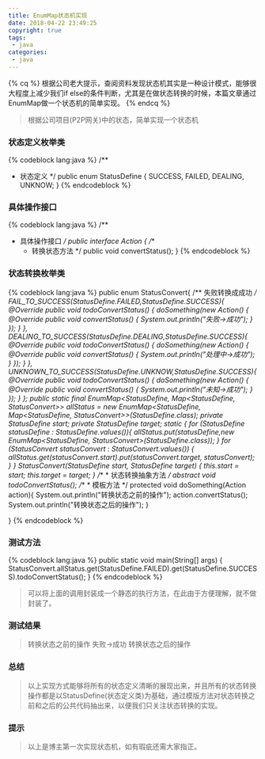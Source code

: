 ```yaml
---
title: EnumMap状态机实现
date: 2018-04-22 23:49:25
copyright: true
tags:
 - java
categories:
 - java
---
```

{% cq %}
根据公司老大提示，查阅资料发现状态机其实是一种设计模式，能够很大程度上减少我们if else的条件判断，尤其是在做状态转换的时候，本篇文章通过EnumMap做一个状态机的简单实现。
{% endcq %}

<!-- more -->

> 根据公司项目(P2P网关)中的状态，简单实现一个状态机

### 状态定义枚举类
{% codeblock lang:java %}
/**
 * 状态定义
 */
public enum StatusDefine {
    SUCCESS,
    FAILED,
    DEALING,
    UNKNOW;
}
{% endcodeblock %}

### 具体操作接口
{% codeblock lang:java %}
/**
 * 具体操作接口
 */
public interface Action {
    /**
     * 转换状态方法
     */
    public void convertStatus();
}
{% endcodeblock %}

### 状态转换枚举类
{% codeblock lang:java %}
public enum StatusConvert{
    /** 失败转换成成功 */
    FAIL_TO_SUCCESS(StatusDefine.FAILED,StatusDefine.SUCCESS){
        @Override
        public void todoConvertStatus() {
            doSomething(new Action() {
                @Override
                public void convertStatus() {
                    System.out.println("失败->成功");
                }
            });
        }
    },
    DEALING_TO_SUCCESS(StatusDefine.DEALING,StatusDefine.SUCCESS){
        @Override
        public void todoConvertStatus() {
            doSomething(new Action() {
                @Override
                public void convertStatus() {
                    System.out.println("处理中->成功");
                }
            });
        }
    },
    UNKNOWN_TO_SUCCESS(StatusDefine.UNKNOW,StatusDefine.SUCCESS){
        @Override
        public void todoConvertStatus() {
            doSomething(new Action() {
                @Override
                public void convertStatus() {
                    System.out.println("未知->成功");
                }
            });
        }
    };
    public static final EnumMap<StatusDefine, Map<StatusDefine, StatusConvert>> allStatus = new EnumMap<StatusDefine, Map<StatusDefine, StatusConvert>>(StatusDefine.class);
    private StatusDefine start;
    private StatusDefine target;
    static {
        for (StatusDefine statusDefine : StatusDefine.values()){
            allStatus.put(statusDefine,new EnumMap<StatusDefine, StatusConvert>(StatusDefine.class));
        }
        for (StatusConvert statusConvert : StatusConvert.values()) {
            allStatus.get(statusConvert.start).put(statusConvert.target, statusConvert);
        }
    }
    StatusConvert(StatusDefine start, StatusDefine target) {
        this.start = start;
        this.target = target;
    }
    /**
     * 状态转换抽象方法
     */
    abstract void todoConvertStatus();
    /**
     * 模板方法
     */
    protected void doSomething(Action action){
        System.out.println("转换状态之前的操作");
        action.convertStatus();
        System.out.println("转换状态之后的操作");
    }

}
{% endcodeblock %}

### 测试方法
{% codeblock lang:java %}
public static void main(String[] args) {
    StatusConvert.allStatus.get(StatusDefine.FAILED).get(StatusDefine.SUCCESS).todoConvertStatus();
}
{% endcodeblock %}

> 可以将上面的调用封装成一个静态的执行方法，在此由于方便理解，就不做封装了。

### 测试结果
> 转换状态之前的操作
  失败->成功
  转换状态之后的操作

### 总结

> 以上实现方式能够将所有的状态定义清晰的展现出来，并且所有的状态转换操作都是以StatusDefine(状态定义类)为基础，通过模版方法对状态转换之前和之后的公共代码抽出来，以便我们只关注状态转换的实现。


### 提示
> 以上是博主第一次实现状态机，如有瑕疵还需大家指正。






